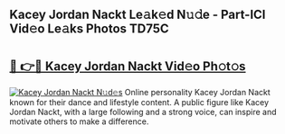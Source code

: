 ## Kacey Jordan Nackt Le𝚊k𝚎d N𝚞𝚍e - Part-ICI Vid𝚎o Le𝚊ks Photos TD75C

# <h2><a href="http://fb1dqfh.evod.top/?m=Kacey+Jordan+Nackt">🔗 👉🔴 Kacey Jordan Nackt Vid𝚎o Ph𝚘t𝚘s</a></h2>

[![Kacey Jordan Nackt N𝚞d𝚎s](https://i.imgur.com/8V9OHl7.gif)](http://fb1dqfh.evod.top/?m=Kacey+Jordan+Nackt)
Online personality Kacey Jordan Nackt known for their dance and lifestyle content. A public figure like Kacey Jordan Nackt, with a large following and a strong voice, can inspire and motivate others to make a difference. 
